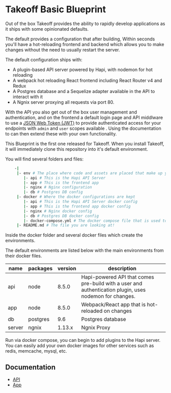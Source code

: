# Takeoff Basic Blueprint

Out of the box Takeoff provides the ability to rapidly develop applications as it ships with some opinionated defaults.

The default provides a configuration that after building, Within seconds you'll have a hot-reloading frontend and backend which allows you to make changes without the need to usually restart the server.

The default configuration ships with:

* A plugin-based API server powered by Hapi, with nodemon for hot reloading
* A webpack hot reloading React frontend including React Router v4 and Redux
* A Postgres database and a Sequelize adapter available in the API to interact with it
* A Ngnix server proxying all requests via port 80.

With the API you also get out of the box user management and authentication, and on the frontend a default login page and API middlware to use a [JSON Web Token (JWT)](https://jwt.io) to provide authenticated access for your endpoints with `admin` and `user` scopes available . Using the documentation to can then extend these with your own functionality.

This Blueprint is the first one released for Takeoff.  When you install Takeoff, it will immediately clone
this repository into it's default environment.

You will find several folders and files:

```bash
    -|
     |- env # The place where code and assets are placed that make up your applications
        |- api # This is the Hapi API Server
        |- app # This is the frontend app
        |- nginx # Nginx configuration
        |- db # Postgres DB config
     |- docker # Where the docker configurations are kept
        |- api # This is the Hapi API Server docker config
        |- app # This is the frontend app docker config
        |- nginx # Nginx docker config
        |- db # Postgres DB docker config
        |- docker-compose.yml # The docker compose file that is used to generate and run the stack
     |- README.md # The file you are looking at!
```

Inside the docker folder and several docker files which create the environments.

The default environments are listed below with the main environments from their docker files.

|name   |packages  |version|description|
|----   |-------   |-------|-----------|
|api    |node      |8.5.0  |Hapi-powered API that comes pre-build with a user and authentication plugin, uses nodemon for changes.|
|app    |node      |8.5.0  |Webpack/React app that is hot-reloaded on changes|
|db     |postgres  |9.6    |Postgres database|
|server |ngnix     |1.13.x |Ngnix Proxy|

Run via docker compose, you can begin to add plugins to the Hapi server.  You can easily add your own docker images for other services such as redis, memcache, mysql, etc.

## Documentation

* [API](./env/api/README.md)
* [App](./env/app/README.md)

